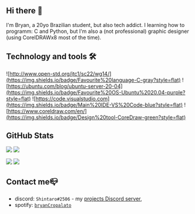 ## Hi there 👋
I'm Bryan, a 20yo Brazilian student, but also tech addict.
I learning how to programm: C and Python, but I'm also a (not professional) graphic designer (using CorelDRAWx8 most of the time).

## Technology and tools 🛠

![http://www.open-std.org/jtc1/sc22/wg14/](https://img.shields.io/badge/Favourite%20language-C-gray?style=flat)
![https://ubuntu.com/blog/ubuntu-server-20-04](https://img.shields.io/badge/Favourite%20OS-Ubuntu%2020.04-purple?style=flat)
![https://code.visualstudio.com](https://img.shields.io/badge/Main%20IDE-VS%20Code-blue?style=flat)
![https://www.coreldraw.com/en/](https://img.shields.io/badge/Design%20tool-CoreDraw-green?style=flat)

## GitHub Stats

![](https://github-readme-stats.vercel.app/api/top-langs?username=branco2552&show_icons=true&layout=compact)
![](https://github-readme-stats.vercel.app/api?username=branco2552&show_icons=true)

![](https://github-readme-stats.vercel.app/api/pin?username=branco2552&repo=Deveres_introcomp2016)
![](https://github-readme-stats.vercel.app/api/pin?username=branco2552&repo=Test_site )

## Contact me📪

- discord: `Shintaro#2506` - my [projects Discord server](https://discord.gg/JkyzKx9),
- spotify: [`bryanCropalato`](https://open.spotify.com/user/bryan.cropYnxhORGkRP6alJTiblAn5Q)

<!--
**branco2552/branco2552** is a ✨ _special_ ✨ repository because its `README.md` (this file) appears on your GitHub profile.

Here are some ideas to get you started:

- 🔭 I’m currently working on ...
- 🌱 I’m currently learning ...
- 👯 I’m looking to collaborate on ...
- 🤔 I’m looking for help with ...
- 💬 Ask me about ...
- 📫 How to reach me: ...
- 😄 Pronouns: ...
- ⚡ Fun fact: ...
-->
